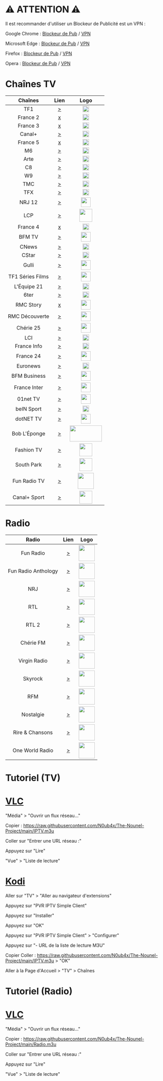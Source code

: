 # ⚠ ATTENTION ⚠

Il est recommander d'utiliser un Blockeur de Publicité est un VPN :

Google Chrome : [Blockeur de Pub](https://tiny.one/AdGuard) / [VPN](https://tiny.one/GC-VPN)

Microsoft Edge : [Blockeur de Pub](https://tiny.one/ME-AdGuard) / [VPN](https://tiny.one/ME-VPN)

Firefox : [Blockeur de Pub](https://tiny.one/FF-AdGuard) / [VPN](https://tiny.one/FF-VPN)

Opera : [Blockeur de Pub](https://tiny.one/OP-AdGuard) / [VPN](https://tiny.one/OP-VPN)



# Chaînes TV


| Chaînes           | Lien  | Logo  |
|:-----------------:|:-----:|:-----:|
| TF1        | [>](https://rotf.lol/TF1-TV1) | <img height="20" src="https://i.imgur.com/e7683oF.png"/> |
| France 2   | [x](https://raw.githubusercontent.com/N0ub4x/The-Nounel-Project/main/404.jpg) | <img height="20" src="https://i.imgur.com/23MFY0U.png"/> |
| France 3   | [x](https://raw.githubusercontent.com/N0ub4x/The-Nounel-Project/main/404.jpg) | <img height="20" src="https://i.imgur.com/hxRmcTD.png"/> |
| Canal+     | [>](https://rotf.lol/Canal-Plus-TV) | <img height="20" src="https://i.imgur.com/xy7gQLJ.jpg"/> |
| France 5   | [x](https://raw.githubusercontent.com/N0ub4x/The-Nounel-Project/main/404.jpg) | <img height="20" src="https://i.imgur.com/5da6u0l.png"/> |
| M6         | [>](https://rotf.lol/M6-TV) | <img height="20" src="https://i.imgur.com/Ah9CAIO.png"/> |
| Arte       | [>](https://rotf.lol/Arte-TV) | <img height="20" src="https://i.imgur.com/zYUKoXr.png"/> |
| C8         | [>](https://rotf.lol/C8-TV) | <img height="20" src="https://i.imgur.com/CmnOEtM.png"/> |
| W9         | [>](https://rotf.lol/W9-TV) | <img height="20" src="https://i.imgur.com/e26x2wq.png"/> |
| TMC        | [>](https://rotf.lol/TMC-TV) | <img height="20" src="https://i.imgur.com/bf0scMb.png"/> |
| TFX        | [>](https://rotf.lol/TFX-TV) | <img height="20" src="https://i.imgur.com/hAnirTf.png"/> |
| NRJ 12     | [>](https://rotf.lol/NRJ-12) | <img height="30" src="https://i.imgur.com/Sz9Lh9T.png"/> |
| LCP        | [>](https://rotf.lol/LCP-TV) | <img height="40" src="https://i.imgur.com/5iMBxUj.png"/> |
| France 4   | [x](https://raw.githubusercontent.com/N0ub4x/The-Nounel-Project/main/404.jpg) | <img height="20" src="https://i.imgur.com/YIHoAbr.png"/> |
| BFM TV     | [>](https://rotf.lol/BFM-TV) | <img height="30" src="https://i.imgur.com/jNCPG26.png"/> |
| CNews      | [>](https://rotf.lol/CNews) | <img height="20" src="https://i.imgur.com/JUqoFSu.jpeg"/> |
| CStar      | [>](https://rotf.lol/CStar) | <img height="20" src="https://i.imgur.com/Ya8QhQe.png"/> |
| Gulli      | [>](https://rotf.lol/Gulli) | <img height="30" src="https://i.imgur.com/l85rt37.png"/> |
| TF1 Séries Films | [>](https://rotf.lol/TF1-SF) | <img height="30" src="https://i.imgur.com/JPHIUnf.png"/> |
| L'Équipe 21| [>](https://rotf.lol/LEquipe-21) | <img height="20" src="https://i.imgur.com/p6Zl9XT.png"/> |
| 6ter       | [>](https://rotf.lol/6terTV) | <img height="20" src="https://i.imgur.com/DcvJDY4.png"/> |
| RMC Story  | [x](https://raw.githubusercontent.com/N0ub4x/The-Nounel-Project/main/404.jpg) | <img height="30" src="https://i.imgur.com/jXANVZp.png"/> |
| RMC Découverte | [>](https://rotf.lol/RMC-Decouverte) | <img height="30" src="https://i.imgur.com/wzmlEBl.png"/> |
| Chérie 25  | [>](https://rotf.lol/Cherie25) | <img height="30" src="https://i.imgur.com/dI7rnz8.png"/> |
| LCI        | [>](https://rotf.lol/LCI-TV) | <img height="20" src="https://i.imgur.com/nP9YAom.png"/> |
| France Info| [>](https://rotf.lol/France-Info) | <img height="20" src="https://i.imgur.com/ri84Amq.png"/> |
| France 24  | [>](https://rotf.lol/France-24) | <img height="30" src="https://i.imgur.com/FwEeS8x.png"/> |
| Euronews   | [>](https://rotf.lol/Euronews-TV) | <img height="20" src="https://i.imgur.com/yKs1Kwz.png"/> |
| BFM Business | [>](https://rotf.lol/BFM-Business) | <img height="30" src="https://i.imgur.com/D5ZyOmn.jpg"/> |
| France Inter | [>](https://rotf.lol/France-Inter-TV) | <img height="30" src="https://i.imgur.com/smk90Wh.png"/> |
| 01net TV | [>](https://rotf.lol/01net-TV) | <img height="30" src="https://i.imgur.com/YLjp3jp.jpeg"/> |
| beIN Sport | [>](https://rotf.lol/beINSports) | <img height="20" src="https://i.imgur.com/FOVn9J1.png"/> |
| dotNET TV  | [>](https://rotf.lol/dotNET-TV) | <img height="30" src="https://i.imgur.com/9LrXFNP.png"/> |
| Bob L'Éponge | [>](https://rotf.lol/Bob-Eponge-TV) | <img height="50" width="100" src="https://i.imgur.com/mk0fNO9.png"/> |
| Fashion TV | [>](https://rotf.lol/FTV-TV) | <img height="40" src="https://i.imgur.com/n56r7oi.jpg"/> |
| South Park | [>](https://rotf.lol/South-Park-TV) | <img height="40" src="https://i.imgur.com/aiMAjfW.png"/> |
| Fun Radio TV | [>](https://rotf.lol/FunRadioTV) | <img height="50" src="https://i.imgur.com/2O10QwT.png"/> |
| Canal+ Sport | [>](https://rotf.lol/CanalSport) | <img height="40" src="https://i.imgur.com/W8GlYZd.png"/> |

# Radio

| Radio             | Lien  | Logo  |
|:-----------------:|:-----:|:-----:|
| Fun Radio        | [>](https://rotf.lol/FunRadio) | <img height="50" src="https://i.imgur.com/2O10QwT.png"/> |
| Fun Radio Anthology | [>](https://rotf.lol/FunRadioAnthology) | <img height="50" src="https://i.imgur.com/z2GsFqa.jpg"/> |
| NRJ              | [>](https://rotf.lol/NRJRadio) | <img height="50" src="https://i.imgur.com/ZvkJH3y.png"/> |
| RTL              | [>](https://rotf.lol/RTLRadio) | <img height="50" src="https://i.imgur.com/LJD2cai.png"/> |
| RTL 2            | [>](https://rotf.lol/RTL2Radio) | <img height="50" src="https://i.imgur.com/2Dg2g1I.jpg"/> |
| Chérie FM        | [>](https://rotf.lol/CherieFM) | <img height="50" src="https://i.imgur.com/Q6uaD5O.png"/> |
| Virgin Radio     | [>](https://rotf.lol/VirginRadio) | <img height="50" src="https://i.imgur.com/ry8Q0gJ.png"/> |
| Skyrock          | [>](https://rotf.lol/Skyrock) | <img height="50" src="https://i.imgur.com/6eOgkKG.png"/> |
| RFM              | [>](https://rotf.lol/RFMRadio) | <img height="50" src="https://i.imgur.com/6JJla7f.png"/> |
| Nostalgie        | [>](https://rotf.lol/Nostalgie) | <img height="50" src="https://i.imgur.com/GebTvoi.png"/> |
| Rire & Chansons  | [>](https://rotf.lol/RireChansons) | <img height="50" src="https://i.imgur.com/S0kX1SN.png"/> |
| One World Radio  | [>](https://rotf.lol/OWRTomorrowland) | <img height="50" src="https://i.imgur.com/EPHY16D.png"/> |


# Tutoriel (TV)

# [VLC](https://tinyurl.com/VLC-MP)

"Média" > "Ouvrir un flux réseau..."

Copier : https://raw.githubusercontent.com/N0ub4x/The-Nounel-Project/main/IPTV.m3u

Coller sur "Entrer une URL réseau :"

Appuyez sur "Lire"

"Vue" > "Liste de lecture"


# [Kodi](https://www.microsoft.com/fr-fr/p/kodi/9nblggh4t892#activetab=pivot:overviewtab)

Aller sur "TV" > "Aller au navigateur d'extensions"

Appuyez sur "PVR IPTV Simple Client"

Appuyez sur "Installer"

Appuyez sur "OK"

Appuyez sur "PVR IPTV Simple Client" > "Configurer"

Appuyez sur "- URL de la liste de lecture M3U"

Copier Coller : https://raw.githubusercontent.com/N0ub4x/The-Nounel-Project/main/IPTV.m3u > "OK"

Aller à la Page d'Accueil > "TV" > Chaînes


# Tutoriel (Radio)

# [VLC](https://tinyurl.com/VLC-MP)

"Média" > "Ouvrir un flux réseau..."

Copier : https://raw.githubusercontent.com/N0ub4x/The-Nounel-Project/main/Radio.m3u

Coller sur "Entrer une URL réseau :"

Appuyez sur "Lire"

"Vue" > "Liste de lecture"
